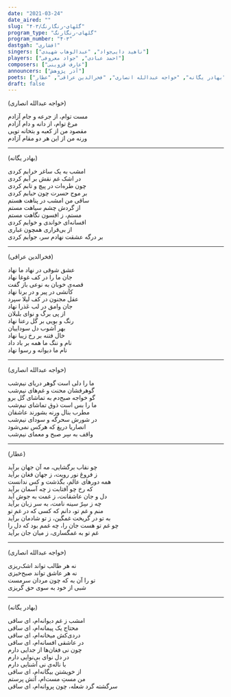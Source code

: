 ```yaml
---
date: "2021-03-24"
date_aired: ""
slug: "گلهای-رنگارنگ/۴۰۳"
program_type: "گلهای-رنگارنگ"
program_number: "۴۰۳"
dastgah: "افشاری"
singers: ["ناهید دایی‌جواد", "عبدالوهاب شهیدی"]
players: ["احمد عبادی", "جواد معروفی"]
composers: ["عارف قزوینی"]
announcers: ["آذر پژوهش"]
poets: ["بهادر یگانه", "خواجه عبدالله انصاری", "فخرالدین عراقی", "عطار"]
draft: false
---
```


(خواجه عبدالله انصاری)  

مست توام، از جرعه و جام آزادم  
مرغ توام، از دانه و دام آزادم  
مقصود من از کعبه و بتخانه تویی  
ورنه من از این هر دو مقام آزادم  

---  

(بهادر یگانه)  

امشب به یک ساغر خرابم کردی  
در اشک غم نقش بر آبم کردی  
چون طره‌ات در پیچ و تابم کردی  
بر موج حسرت چون حبابم کردی  
ساقی من امشب در پناهت هستم  
از گردش چشم سیاهت مستم  
مستم، ز افسون نگاهت مستم  
افسانه‌ای خواندی و خوابم کردی  
از بی‌قراری همچون غباری  
بر درگه عشقت نهادم سر، جوابم کردی  

---  

(فخرالدین عراقی)  

عشق شوقی در نهاد ما نهاد  
جان ما را در کف غوغا نهاد  
قصه‌ی خوبان به نوعی باز گفت  
کآتشی در پیر و در برنا نهاد  
عقل مجنون در کف لیلا سپرد  
جان وامق در لب عَذرا نهاد  
از پی برگ و نوای بلبلان  
رنگ و بویی بر گل رعنا نهاد  
بهر آشوب دل سوداییان  
خال فتنه بر رخ زیبا نهاد  
نام و ننگ ما همه بر باد داد  
نام ما دیوانه و رسوا نهاد  

---  

(خواجه عبدالله انصاری)  

ما را دلی است گوهر دریای نیم‌شب  
گوهرفشان محنت و غم‌های نیم‌شب  
گو خواجه صبح‌دم به تماشای گل برو  
ما را بس است ذوق تماشای نیم‌شب  
مطرب بنال ورنه بشورند عاشقان  
در شورش سحرگه و سودای نیم‌شب  
انصاریا دریغ که هرکس نمی‌شود  
واقف به سِر صبح و معمای نیم‌شب  

---  

(عطار)  

چو نقاب برگشایی، مه آن جهان برآید  
ز فروغ نور رویت، ز جهان فغان برآید  
همه دورهای عالم، بگذشت و کس ندانست  
که رخ چو آفتابت ز چه آسمان برآید  
دل و جان عاشقانت، ز غمت به جوش آید  
چه ز سِرّ سینه نامت، به سر زبان برآید  
منم و غم تو، دانم که کسی که در غم تو  
به تو در گریخت غمگین، ز تو شادمان برآید  
چو غم تو هست جان را، چه غمم بود که دل را  
غم تو به غمگساری، ز میان جان برآید  

---  

(خواجه عبدالله انصاری)  

نه هر طالب تواند اشک‌ریزی  
نه هر عاشق تواند صبح‌خیزی  
تو را آن به که چون مردان سرمست  
شبی از خود به سوی حق گریزی  

---  

(بهادر یگانه)  

امشب ز غم دیوانه‌ام، ای ساقی  
محتاج یک پیمانه‌ام، ای ساقی  
دردی‌کش میخانه‌ام، ای ساقی  
در عاشقی افسانه‌ام، ای ساقی  
چون نی فغان‌ها از جدایی دارم  
در دل نوای بی‌نوایی دارم  
با ناله‌ی نی آشنایی دارم  
از خویشتن بیگانه‌ام، ای ساقی  
من مستِ مست‌ام، آتش پرستم  
سرگشته گرد شعله، چون پروانه‌ام، ای ساقی  
